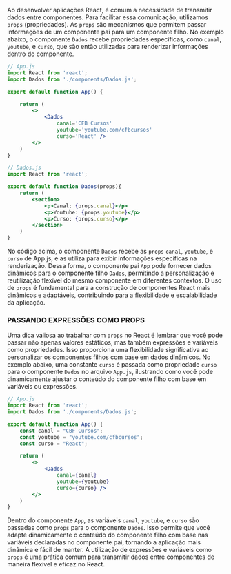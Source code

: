 Ao desenvolver aplicações React, é comum a necessidade de transmitir dados entre componentes. Para facilitar essa comunicação, utilizamos `props` (propriedades). As `props` são mecanismos que permitem passar informações de um componente pai para um componente filho. No exemplo abaixo, o componente `Dados` recebe propriedades específicas, como `canal`, `youtube`, e `curso`, que são então utilizadas para renderizar informações dentro do componente.

```jsx
// App.js
import React from 'react';
import Dados from './components/Dados.js';

export default function App() {

    return (
        <>
            <Dados
                canal='CFB Cursos'
                youtube='youtube.com/cfbcursos'
                curso='React' />
        </>
    )
}
```

```jsx
// Dados.js
import React from 'react';

export default function Dados(props){
    return (
        <section>
            <p>Canal: {props.canal}</p>
            <p>Youtube: {props.youtube}</p>
            <p>Curso: {props.curso}</p>
        </section>
    )
}
```

No código acima, o componente `Dados` recebe as `props` `canal`, `youtube`, e `curso` de App.js, e as utiliza para exibir informações específicas na renderização. Dessa forma, o componente pai `App` pode fornecer dados dinâmicos para o componente filho `Dados`, permitindo a personalização e reutilização flexível do mesmo componente em diferentes contextos. O uso de `props` é fundamental para a construção de componentes React mais dinâmicos e adaptáveis, contribuindo para a flexibilidade e escalabilidade da aplicação.

### PASSANDO EXPRESSÕES COMO PROPS
Uma dica valiosa ao trabalhar com `props` no React é lembrar que você pode passar não apenas valores estáticos, mas também expressões e variáveis como propriedades. Isso proporciona uma flexibilidade significativa ao personalizar os componentes filhos com base em dados dinâmicos. No exemplo abaixo, uma constante `curso` é passada como propriedade `curso` para o componente `Dados` no arquivo `App.js`, ilustrando como você pode dinamicamente ajustar o conteúdo do componente filho com base em variáveis ou expressões.

```jsx
// App.js
import React from 'react';
import Dados from './components/Dados.js';

export default function App() {
    const canal = "CBF Cursos";
    const youtube = "youtube.com/cfbcursos";
    const curso = "React";

    return (
        <>
            <Dados
                canal={canal}
                youtube={youtube}
                curso={curso} />
        </>
    )
}
```

Dentro do componente `App`, as variáveis `canal`, `youtube`, e `curso` são passadas como `props` para o componente `Dados`. Isso permite que você adapte dinamicamente o conteúdo do componente filho com base nas variáveis declaradas no componente pai, tornando a aplicação mais dinâmica e fácil de manter. A utilização de expressões e variáveis como `props` é uma prática comum para transmitir dados entre componentes de maneira flexível e eficaz no React.